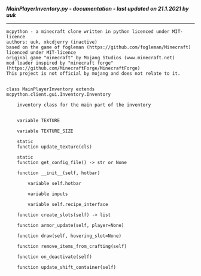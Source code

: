 ***MainPlayerInventory.py - documentation - last updated on 21.1.2021 by uuk***
___

    mcpython - a minecraft clone written in python licenced under MIT-licence
    authors: uuk, xkcdjerry (inactive)
    based on the game of fogleman (https://github.com/fogleman/Minecraft) licenced under MIT-licence
    original game "minecraft" by Mojang Studios (www.minecraft.net)
    mod loader inspired by "minecraft forge" (https://github.com/MinecraftForge/MinecraftForge)
    This project is not official by mojang and does not relate to it.


    class MainPlayerInventory extends mcpython.client.gui.Inventory.Inventory
        
        inventory class for the main part of the inventory


        variable TEXTURE

        variable TEXTURE_SIZE

        static
        function update_texture(cls)

        static
        function get_config_file() -> str or None

        function __init__(self, hotbar)

            variable self.hotbar

            variable inputs

            variable self.recipe_interface

        function create_slots(self) -> list

        function armor_update(self, player=None)

        function draw(self, hovering_slot=None)

        function remove_items_from_crafting(self)

        function on_deactivate(self)

        function update_shift_container(self)
